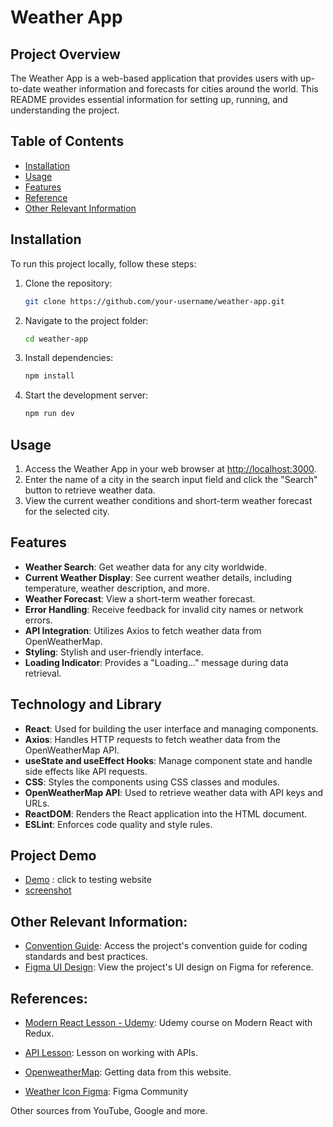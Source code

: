 # Weather App

## Project Overview

The Weather App is a web-based application that provides users with up-to-date weather information and forecasts for cities around the world. This README provides essential information for setting up, running, and understanding the project.

## Table of Contents

- [Installation](#installation)
- [Usage](#usage)
- [Features](#features)
- [Reference](#Reference)
- [Other Relevant Information](#OtherRelevantInformation)


## Installation

To run this project locally, follow these steps:

1. Clone the repository:

   ```bash
   git clone https://github.com/your-username/weather-app.git
   ```

2. Navigate to the project folder:

   ```bash
   cd weather-app
   ```

3. Install dependencies:

   ```bash
   npm install
   ```

4. Start the development server:

   ```bash
   npm run dev
   ```

## Usage

1. Access the Weather App in your web browser at [http://localhost:3000](http://localhost:3000).
2. Enter the name of a city in the search input field and click the "Search" button to retrieve weather data.
3. View the current weather conditions and short-term weather forecast for the selected city.

## Features

- **Weather Search**: Get weather data for any city worldwide.
- **Current Weather Display**: See current weather details, including temperature, weather description, and more.
- **Weather Forecast**: View a short-term weather forecast.
- **Error Handling**: Receive feedback for invalid city names or network errors.
- **API Integration**: Utilizes Axios to fetch weather data from OpenWeatherMap.
- **Styling**: Stylish and user-friendly interface.
- **Loading Indicator**: Provides a "Loading..." message during data retrieval.

## Technology and Library

- **React**: Used for building the user interface and managing components.
- **Axios**: Handles HTTP requests to fetch weather data from the OpenWeatherMap API.
- **useState and useEffect Hooks**: Manage component state and handle side effects like API requests.
- **CSS**: Styles the components using CSS classes and modules.
- **OpenWeatherMap API**: Used to retrieve weather data with API keys and URLs.
- **ReactDOM**: Renders the React application into the HTML document.
- **ESLint**: Enforces code quality and style rules.

## Project Demo

- [Demo](link) : click to testing website
- [screenshot](link)

## Other Relevant Information:

- [Convention Guide](link): Access the project's convention guide for coding standards and best practices.
- [Figma UI Design](link): View the project's UI design on Figma for reference.

## References:
- [Modern React Lesson - Udemy](link): Udemy course on Modern React with Redux.

- [API Lesson](link): Lesson on working with APIs.

- [OpenweatherMap](link): Getting data from this website.

- [Weather Icon Figma](https://www.figma.com/file/ukW2xDvC9z4y0HxJbqBdZ5/Weather-icons-(Community)?type=design&node-id=0-1&mode=design&t=OrbIrAK2VsD9LZsV-0): Figma Community

Other sources from YouTube, Google and more.



